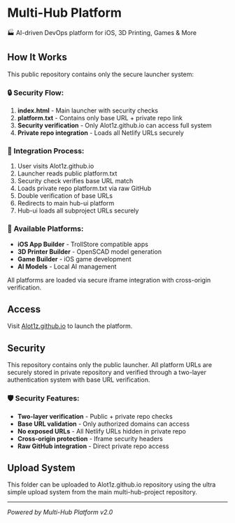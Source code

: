 # Multi-Hub Platform

🏭 AI-driven DevOps platform for iOS, 3D Printing, Games & More

## How It Works

This public repository contains only the secure launcher system:

### 🔒 Security Flow:
1. **index.html** - Main launcher with security checks
2. **platform.txt** - Contains only base URL + private repo link
3. **Security verification** - Only Alot1z.github.io can access full system
4. **Private repo integration** - Loads all Netlify URLs securely

### 🚀 Integration Process:
1. User visits Alot1z.github.io
2. Launcher reads public platform.txt
3. Security check verifies base URL match
4. Loads private repo platform.txt via raw GitHub
5. Double verification of base URLs
6. Redirects to main hub-ui platform
7. Hub-ui loads all subproject URLs securely

### 📱 Available Platforms:
- **iOS App Builder** - TrollStore compatible apps
- **3D Printer Builder** - OpenSCAD model generation
- **Game Builder** - iOS game development
- **AI Models** - Local AI management

All platforms are loaded via secure iframe integration with cross-origin verification.

## Access

Visit [Alot1z.github.io](https://Alot1z.github.io) to launch the platform.

## Security

This repository contains only the public launcher. All platform URLs are securely stored in private repository and verified through a two-layer authentication system with base URL verification.

### 🛡️ Security Features:
- **Two-layer verification** - Public + private repo checks
- **Base URL validation** - Only authorized domains can access
- **No exposed URLs** - All Netlify URLs hidden in private repo
- **Cross-origin protection** - Iframe security headers
- **Raw GitHub integration** - Direct private repo access

## Upload System

This folder can be uploaded to Alot1z.github.io repository using the ultra simple upload system from the main multi-hub-project repository.

---

*Powered by Multi-Hub Platform v2.0*